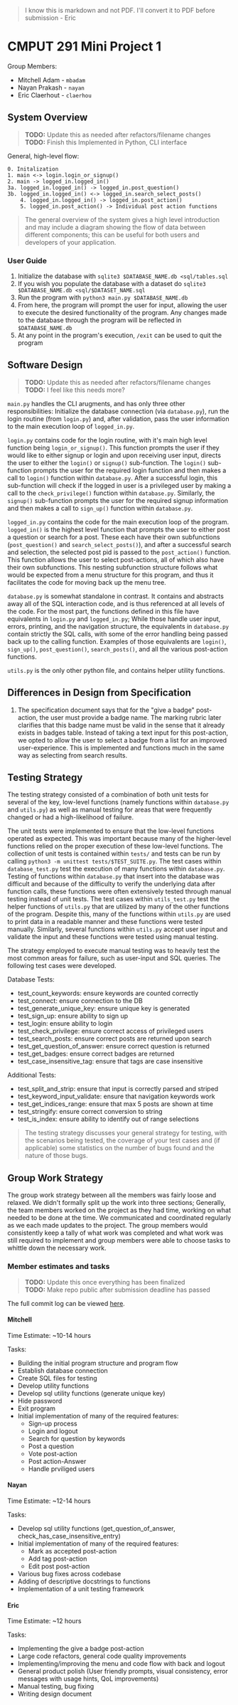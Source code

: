 > I know this is markdown and not PDF. I'll convert it to PDF before submission - Eric

# CMPUT 291 Mini Project 1
Group Members:
- Mitchell Adam - `mbadam`
- Nayan Prakash - `nayan`
- Eric Claerhout - `claerhou`

## System Overview
> **TODO:** Update this as needed after refactors/filename changes\
> **TODO:** Finish this
Implemented in Python, CLI interface

General, high-level flow:
```
0. Initalization
1. main <-> login.login_or_signup()
2. main -> logged_in.logged_in()
3a. logged_in.logged_in() -> logged_in.post_question()
3b. logged_in.logged_in() <-> logged_in.search_select_posts()
    4. logged_in.logged_in() -> logged_in.post_action()
    5. logged_in.post_action() -> Individual post action functions
```

> The general overview of the system gives a high level introduction and may include a diagram showing the flow of data between different components; this can be useful for both users and developers of your application.

### User Guide
1. Initialize the database with `sqlite3 $DATABASE_NAME.db <sql/tables.sql`
2. If you wish you populate the database with a dataset do `sqlite3 $DATABASE_NAME.db <sql/$DATASET_NAME.sql`
3. Run the program with `python3 main.py $DATABASE_NAME.db`
4. From here, the program will prompt the user for input, allowing the user to execute the desired functionality of the program. Any changes made to the database through the program will be reflected in `$DATABASE_NAME.db`
5. At any point in the program's execution, `/exit` can be used to quit the program

## Software Design
> **TODO:** Update this as needed after refactors/filename changes\
> **TODO:** I feel like this needs more?

`main.py` handles the CLI arugments, and has only three other responsibilities: Initialize the database connection (via `database.py`), run the login routine (from `login.py`) and, after validation, pass the user information to the main execution loop of `logged_in.py`.

`login.py` contains code for the login routine, with it's main high level function being `login_or_signup()`. This function prompts the user if they would like to either signup or login and upon receiving user input, directs the user to either the `login()` or `signup()` sub-function. The `login()` sub-function prompts the user for the required login function and then makes a call to `login()` function within `database.py`. After a successful login, this sub-function will check if the logged in user is a privileged user by making a call to the `check_privilege()` function within `database.py`. Similarly, the `signup()` sub-function prompts the user for the required signup information and then makes a call to `sign_up()` function within `database.py`.

`logged_in.py` contains the code for the main execution loop of the program. `logged_in()` is the highest level function that prompts the user to either post a question or search for a post. These each have their own subfunctions (`post_question()` and `search_select_posts()`), and after a successful search and selection, the selected post pid is passed to the `post_action()` function. This function allows the user to select post-actions, all of which also have their own subfunctions. This nesting subfunction structure follows what would be expected from a menu structure for this program, and thus it facilitates the code for moving back up the menu tree.

`database.py` is somewhat standalone in contrast. It contains and abstracts away all of the SQL interaction code, and is thus referenced at all levels of the code. For the most part, the functions defined in this file have equivalents in `login.py` and `logged_in.py`; While those handle user input, errors, printing, and the navigation structure, the equivalents in `database.py` contain strictly the SQL calls, with some of the error handling being passed back up to the calling function. Examples of those equivalents are `login()`, `sign_up()`, `post_question()`, `search_posts()`, and all the various post-action functions.

`utils.py` is the only other python file, and contains helper utility functions.

## Differences in Design from Specification
1. The specification document says that for the "give a badge" post-action, the user must provide a badge name. The marking rubric later clarifies that this badge name must be valid in the sense that it already exists in badges table. Instead of taking a text input for this post-action, we opted to allow the user to select a badge from a list for an improved user-experience. This is implemented and functions much in the same way as selecting from search results.

## Testing Strategy
The testing strategy consisted of a combination of both unit tests for several of the key, low-level functions (namely functions within `database.py` and `utils.py`) as well as manual testing for areas that were frequently changed or had a high-likelihood of failure.

The unit tests were implemented to ensure that the low-level functions operated as expected. This was important because many of the higher-level functions relied on the proper execution of these low-level functions. The collection of unit tests is contained within `tests/` and tests can be run by calling `python3 -m unittest tests/$TEST_SUITE.py`. The test cases within `database_test.py` test the execution of many functions within `database.py`. Testing of functions within `database.py` that insert into the database was difficult and because of the difficulty to verify the underlying data after function calls, these functions were often extensively tested through manual testing instead of unit tests. The test cases within `utils_test.py` test the helper functions of `utils.py` that are utilized by many of the other functions of the program. Despite this, many of the functions within `utils.py` are used to print data in a readable manner and these functions were tested manually. Similarly, several functions within `utils.py` accept user input and validate the input and these functions were tested using manual testing.

The strategy employed to execute manual testing was to heavily test the most common areas for failure, such as user-input and SQL queries. The following test cases were developed.

Database Tests:
- test_count_keywords: ensure keywords are counted correctly
- test_connect: ensure connection to the DB
- test_generate_unique_key: ensure unique key is generated
- test_sign_up: ensure ability to sign up
- test_login: ensure ability to login
- test_check_privilege: ensure correct access of privileged users
- test_search_posts: ensure correct posts are returned upon search
- test_get_question_of_answer: ensure correct question is returned
- test_get_badges: ensure correct badges are returned
- test_case_insensitive_tag: ensure that tags are case insensitive

Additional Tests:
- test_split_and_strip: ensure that input is correctly parsed and striped
- test_keyword_input_validate: ensure that navigation keywords work
- test_get_indices_range: ensure that max 5 posts are shown at time
- test_stringify: ensure correct conversion to string
- test_is_index: ensure ability to identify out of range selections

>The testing strategy discusses your general strategy for testing, with the scenarios being tested, the coverage of your test cases and (if applicable) some statistics on the number of bugs found and the nature of those bugs.

## Group Work Strategy
The group work strategy between all the members was fairly loose and relaxed. We didn't formally split up the work into three sections; Generally, the team members worked on the project as they had time, working on what needed to be done at the time. We communicated and coordinated regularly as we each made updates to the project. The group members would consistently keep a tally of what work was completed and what work was still required to implement and group members were able to choose tasks to whittle down the necessary work.

### Member estimates and tasks
> **TODO:** Update this once everything has been finalized\
> **TODO:** Make repo public after submission deadline has passed

The full commit log can be viewed [here](https://github.com/imswebra/cmput291MP1/commits/master).

#### Mitchell
Time Estimate: ~10-14 hours

Tasks:
- Building the initial program structure and program flow
- Establish database connection
- Create SQL files for testing
- Develop utility functions
- Develop sql utility functions (generate unique key)
- Hide password
- Exit program
- Initial implementation of many of the required features:
    - Sign-up process
    - Login and logout
    - Search for question by keywords
    - Post a question
    - Vote post-action
    - Post action-Answer
    - Handle prviliged users

#### Nayan
Time Estimate: ~12-14 hours

Tasks:
- Develop sql utility functions (get_question_of_answer, check_has_case_insensitive_entry)
- Initial implementation of many of the required features:
    - Mark as accepted post-action
    - Add tag post-action
    - Edit post post-action
- Various bug fixes across codebase
- Adding of descriptive docstrings to functions
- Implementation of a unit testing framework

#### Eric
Time Estimate: ~12 hours

Tasks:
- Implementing the give a badge post-action
- Large code refactors, general code quality improvements
- Implementing/improving the menu and code flow with back and logout
- General product polish (User friendly prompts, visual consistency, error messages with usage hints, QoL improvements)
- Manual testing, bug fixing
- Writing design document
